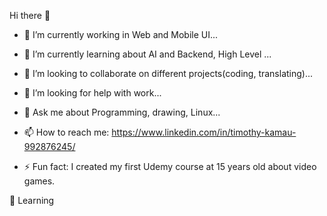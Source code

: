 Hi there 👋

- 🔭 I’m currently working in Web and Mobile UI...

- 🌱 I’m currently learning about AI and Backend, High Level ...

- 👯 I’m looking to collaborate on different projects(coding, translating)...

- 🤔 I’m looking for help with work...

- 💬 Ask me about Programming, drawing, Linux...

- 📫 How to reach me: https://www.linkedin.com/in/timothy-kamau-992876245/

- ⚡ Fun fact: I created my first Udemy course at 15 years old about video games.


📖 Learning
